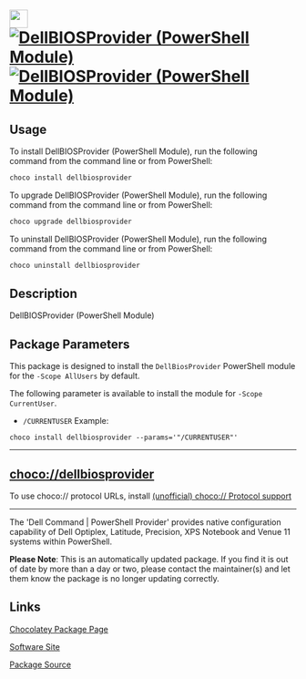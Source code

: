 ﻿# <img src="https://cdn.jsdelivr.net/gh/strausmann/ChocolateyPackages@master/icons/powershell.png" width="32" height="32"/> [![DellBIOSProvider (PowerShell Module)](https://img.shields.io/chocolatey/v/dellbiosprovider.svg?label=DellBIOSProvider+(PowerShell+Module))](https://community.chocolatey.org/packages/dellbiosprovider) [![DellBIOSProvider (PowerShell Module)](https://img.shields.io/chocolatey/dt/dellbiosprovider.svg)](https://community.chocolatey.org/packages/dellbiosprovider)

## Usage

To install DellBIOSProvider (PowerShell Module), run the following command from the command line or from PowerShell:

```powershell
choco install dellbiosprovider
```

To upgrade DellBIOSProvider (PowerShell Module), run the following command from the command line or from PowerShell:

```powershell
choco upgrade dellbiosprovider
```

To uninstall DellBIOSProvider (PowerShell Module), run the following command from the command line or from PowerShell:

```powershell
choco uninstall dellbiosprovider
```

## Description

DellBIOSProvider (PowerShell Module)

## Package Parameters

This package is designed to install the `DellBiosProvider` PowerShell module for the `-Scope AllUsers` by default.

The following parameter is available to install the module for `-Scope CurrentUser`.

* `/CURRENTUSER`
Example:

```shell
choco install dellbiosprovider --params='"/CURRENTUSER"'
```

---

## [choco://dellbiosprovider](choco://dellbiosprovider)

To use choco:// protocol URLs, install [(unofficial) choco:// Protocol support](https://chocolatey.org/packages/choco-protocol-support)

---

The 'Dell Command | PowerShell Provider' provides native configuration capability of Dell Optiplex, Latitude, Precision, XPS Notebook and Venue 11 systems within PowerShell.

**Please Note**: This is an automatically updated package. If you find it is out of date by more than a day or two, please contact the maintainer(s) and let them know the package is no longer updating correctly.
    

## Links

[Chocolatey Package Page](https://community.chocolatey.org/packages/dellbiosprovider)

[Software Site](https://en.community.dell.com/techcenter/enterprise-client/w/wiki/6901.dell-command-powershell-provider)

[Package Source](https://github.com/strausmann/ChocolateyPackages/tree/master/automatic/dellbiosprovider)

